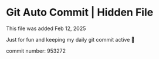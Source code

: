 # Git Auto Commit | Hidden File

This file was added Feb 12, 2025

Just for fun and keeping my daily git commit active 🤪

commit number: 953272
